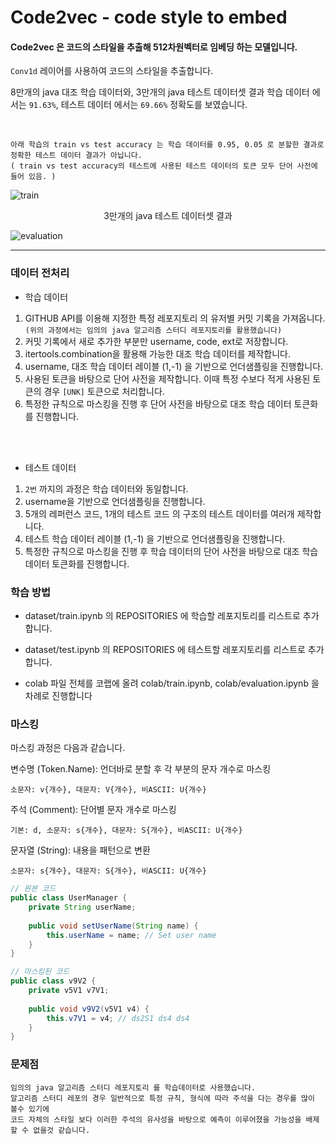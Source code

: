 # Code2vec  - code style to embed

#### Code2vec 은 코드의 스타일을 추출해 512차원벡터로 임베딩 하는 모델입니다.


`Conv1d` 레이어를 사용하여 코드의 스타일을 추출합니다.

8만개의 java 대조 학습 데이터와, 3만개의 java 테스트 데이터셋 결과 학습 데이터 에서는 `91.63%`, 테스트 데이터 에서는 `69.66%` 정확도를 보였습니다.


<br>

`아래 학습의 train vs test accuracy 는 학습 데이터를 0.95, 0.05 로 분할한 결과로 정확한 테스트 데이터 결과가 아닙니다.` <br>
`( train vs test accuracy의 테스트에 사용된 테스트 데이터의 토큰 모두 단어 사전에 들어 있음. )` <br>

![train](https://github.com/user-attachments/assets/b50bde52-68af-4c19-b0be-25d5d03afad6)


<div align='center'>3만개의 java 테스트 데이터셋 결과</div>

![evaluation](https://github.com/user-attachments/assets/7d2e236b-f763-4269-a0cc-5dd2ca3a8fad)



---

### **데이터 전처리**

- 학습 데이터
1. GITHUB API를 이용해 지정한 특정 레포지토리 의 유저별 커밋 기록을 가져옵니다. <br> `(위의 과정에서는 임의의 java 알고리즘 스터디 레포지토리를 활용했습니다)`
3. 커밋 기록에서 새로 추가한 부분만 username, code, ext로 저장합니다.
4. itertools.combination을 활용해 가능한 대조 학습 데이터를 제작합니다.
5. username, 대조 학습 데이터 레이블 (1,-1) 을 기반으로 언더샘플링을 진행합니다.
6. 사용된 토큰을 바탕으로 단어 사전을 제작합니다. 이때 특정 수보다 적게 사용된 토큰의 경우 `[UNK]` 토큰으로 처리합니다.
7. 특정한 규칙으로 마스킹을 진행 후 단어 사전을 바탕으로 대조 학습 데이터 토큰화를 진행합니다.

<br><br>

- 테스트 데이터
1. `2번` 까지의 과정은 학습 데이터와 동일합니다.
2. username을 기반으로 언더샘플링을 진행합니다.
3. 5개의 레퍼런스 코드, 1개의 테스트 코드 의 구조의 테스트 데이터를 여러개 제작합니다.
4. 테스트 학습 데이터 레이블 (1,-1) 을 기반으로 언더샘플링을 진행합니다.
5. 특정한 규칙으로 마스킹을 진행 후 학습 데이터의 단어 사전을 바탕으로 대조 학습 데이터 토큰화를 진행합니다.



### **학습 방법**

- dataset/train.ipynb 의 REPOSITORIES 에 학습할 레포지토리를 리스트로 추가합니다.
- dataset/test.ipynb 의 REPOSITORIES 에 테스트할 레포지토리를 리스트로 추가합니다.

- colab 파일 전체를 코랩에 올려 colab/train.ipynb, colab/evaluation.ipynb 을 차례로 진행합니다


### **마스킹**

마스킹 과정은 다음과 같습니다.

변수명 (Token.Name): 언더바로 분할 후 각 부분의 문자 개수로 마스킹

    소문자: v{개수}, 대문자: V{개수}, 비ASCII: U{개수}

주석 (Comment): 단어별 문자 개수로 마스킹

    기본: d, 소문자: s{개수}, 대문자: S{개수}, 비ASCII: U{개수}

문자열 (String): 내용을 패턴으로 변환

    소문자: s{개수}, 대문자: S{개수}, 비ASCII: U{개수}


```java
// 원본 코드
public class UserManager {
    private String userName;
    
    public void setUserName(String name) {
        this.userName = name; // Set user name
    }
}

// 마스킹된 코드
public class v9V2 {
    private v5V1 v7V1;
    
    public void v9V2(v5V1 v4) {
        this.v7V1 = v4; // ds2S1 ds4 ds4
    }
}

```



### **문제점**
    임의의 java 알고리즘 스터디 레포지토리 를 학습데이터로 사용했습니다.
    알고리즘 스터디 레포의 경우 일반적으로 특정 규칙, 형식에 따라 주석을 다는 경우를 많이 볼수 있기에
    코드 자체의 스타일 보다 이러한 주석의 유사성을 바탕으로 예측이 이루어졌을 가능성을 배제할 수 없을것 같습니다.




